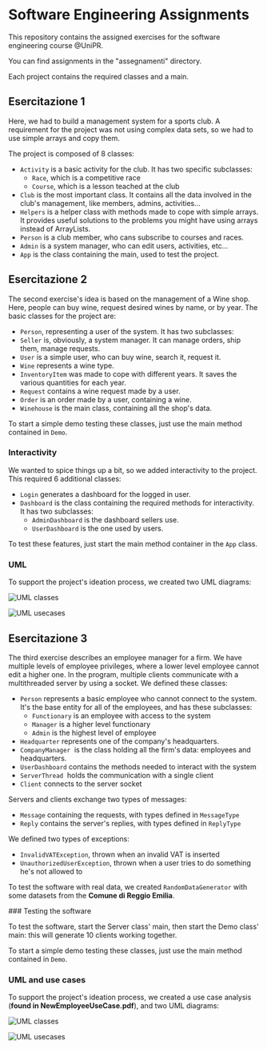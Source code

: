 # Software Engineering Assignments

This repository contains the assigned exercises for the software engineering course @UniPR.

You can find assignments in the "assegnamenti" directory. 

Each project contains the required classes and a main. 

## Esercitazione 1

Here, we had to build a management system for a sports club. A requirement for the project was not using complex data sets, so we had to use simple arrays and copy them.  

The project is composed of 8 classes:

* `Activity` is a basic activity for the club. It has two specific subclasses:
  * `Race`, which is a competitive race
  * `Course`, which is a lesson teached at the club
* `Club` is the most important class. It contains all the data involved in the club's management, like members, admins, activities...
* `Helpers` is a helper class with methods made to cope with simple arrays. It provides useful solutions to the problems you might have using arrays instead of ArrayLists.
* `Person` is a club member, who cans subscribe to courses and races.
* `Admin` is a system manager, who can edit users, activities, etc...
* `App` is the class containing the main, used to test the project.

## Esercitazione 2

The second exercise's idea is based on the management of a Wine shop. Here, people can buy wine, request desired wines by name, or by year. The basic classes for the project are:

*  `Person`, representing a user of the system. It has two subclasses:
  * `Seller` is, obviously, a system manager. It can manage orders, ship them, manage requests.
  * `User` is a simple user, who can buy wine, search it, request it.
* `Wine` represents a wine type. 
* `InventoryItem` was made to cope with different years. It saves the various quantities for each year.
* `Request` contains a wine request made by a user.
* `Order` is an order made by a user, containing a wine. 
* `Winehouse` is the main class, containing all the shop's data.

To start a simple demo testing these classes, just use the main method contained in `Demo`.

### Interactivity

We wanted to spice things up a bit, so we added interactivity to the project. This required 6 additional classes:

* `Login` generates a dashboard for the logged in user.
* `Dashboard` is the class containing the required methods for interactivity. It has two subclasses:
  * `AdminDashboard` is the dashboard sellers use.
  * `UserDashboard` is the one used by users.

To test these features, just start the main method container in the `App` class.

### UML

To support the project's ideation process, we created two UML diagrams:

![UML classes](./esercitazione2/classes.png)

![UML usecases](./esercitazione2/usecase.png)

## Esercitazione 3

The third exercise describes an employee manager for a firm. We have multiple levels of employee privileges, where a lower level employee cannot edit a higher one. In the program, multiple clients communicate with a multithreaded server by using a socket. We defined these classes:

* `Person` represents a basic employee who cannot connect to the system. It's the base entity for all of the employees, and has these subclasses:
  * `Functionary` is an employee with access to the system
  * `Manager` is a higher level functionary
  * `Admin` is the highest level of employee
* `Headquarter` represents one of the company's headquarters.
* `CompanyManager`  is the class holding all the firm's data: employees and headquarters.
* `UserDashboard` contains the methods needed to interact with the system
* `ServerThread`  holds the communication with a single client
* `Client` connects to the server socket

Servers and clients exchange two types of messages:

* `Message` containing the requests, with types defined in `MessageType` 
* `Reply` contains the server's replies, with types defined in `ReplyType` 

We defined two types of exceptions:

* `InvalidVATException`, thrown when an invalid VAT is inserted
* `UnauthorizedUserException`, thrown when a user tries to do something he's not allowed to

To test the software with real data, we created `RandomDataGenerator` with some datasets from the **Comune di Reggio Emilia**. 

### Testing the software

To test the software, start the Server class' main, then start the Demo class' main: this will generate 10 clients working together.

To start a simple demo testing these classes, just use the main method contained in `Demo`.

### UML and use cases

To support the project's ideation process, we created a use case analysis (**found in NewEmployeeUseCase.pdf**), and two UML diagrams:

![UML classes](./esercitazione3/classes.png)

![UML usecases](./esercitazione3/usecases.png)